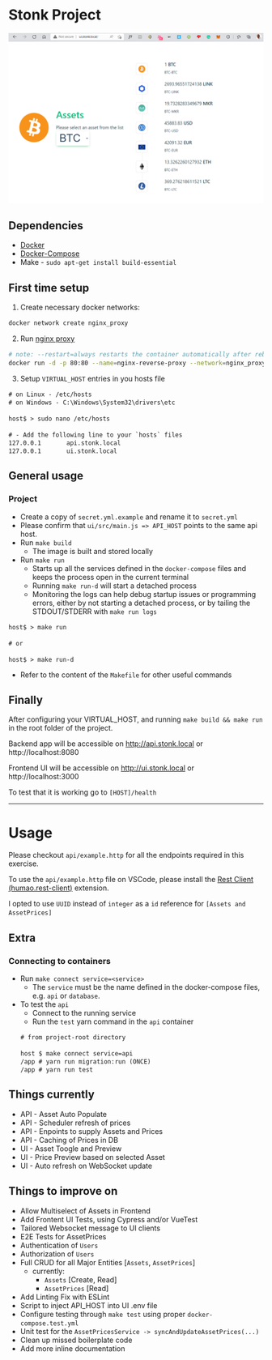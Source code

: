 # Stonk Project
![Promo Image - Stonks preview](promo.png "Stonks preview")
## Dependencies
- [Docker](https://www.digitalocean.com/community/tutorials/how-to-install-and-use-docker-on-ubuntu-20-04)
- [Docker-Compose](https://www.digitalocean.com/community/tutorials/how-to-install-docker-compose-on-ubuntu-18-04)
- Make - `sudo apt-get install build-essential`

## First time setup

1. Create necessary docker networks:
```bash
docker network create nginx_proxy
```
2. Run [nginx proxy](https://github.com/nginx-proxy/nginx-proxy)
```bash
# note: --restart=always restarts the container automatically after reboots
docker run -d -p 80:80 --name=nginx-reverse-proxy --network=nginx_proxy --restart=always -v /var/run/docker.sock:/tmp/docker.sock:ro jwilder/nginx-proxy
```
3. Setup `VIRTUAL_HOST` entries in you hosts file
```
# on Linux - /etc/hosts
# on Windows - C:\Windows\System32\drivers\etc

host$ > sudo nano /etc/hosts

# - Add the following line to your `hosts` files
127.0.0.1       api.stonk.local
127.0.0.1       ui.stonk.local
```

## General usage

### Project
* Create a copy of `secret.yml.example` and rename it to `secret.yml`
* Please confirm that `ui/src/main.js => API_HOST` points to the same api host.
* Run `make build`
  * The image is built and stored locally
* Run `make run`
  * Starts up all the services defined in the `docker-compose` files and keeps the process open in the current terminal
  * Running `make run-d` will start a detached process
  * Monitoring the logs can help debug startup issues or programming errors, either by not starting a detached process, or by tailing the STDOUT/STDERR with `make run logs`
```
host$ > make run

# or

host$ > make run-d
```
* Refer to the content of the `Makefile` for other useful commands


## Finally
After configuring your VIRTUAL_HOST, and running `make build && make run` in the root folder of the project.

Backend app will be accessible on http://api.stonk.local or http://localhost:8080

Frontend UI will be accessible on http://ui.stonk.local or http://localhost:3000

To test that it is working go to `[HOST]/health`

---

# Usage
Please checkout `api/example.http` for all the endpoints required in this exercise.

To use the `api/example.http` file on VSCode, please install the [Rest Client (humao.rest-client)](https://marketplace.visualstudio.com/items?itemName=humao.rest-client) extension.

I opted to use `UUID` instead of `integer` as a `id` reference for `[Assets and AssetPrices]`


## Extra
### Connecting to containers
* Run `make connect service=<service>`
  *  The `service` must be the name defined in the docker-compose files, e.g. `api` or `database`.
* To test the `api`
  * Connect to the running service 
  * Run the `test` yarn command in the `api` container
  ```
  # from project-root directory
  
  host $ make connect service=api
  /app # yarn run migration:run (ONCE)
  /app # yarn run test
  ```

## Things currently
- API - Asset Auto Populate
- API - Scheduler refresh of prices
- API - Enpoints to supply Assets and Prices
- API - Caching of Prices in DB
- UI - Asset Toogle and Preview
- UI - Price Preview based on selected Asset
- UI - Auto refresh on WebSocket update
## Things to improve on
- Allow Multiselect of Assets in Frontend
- Add Frontent UI Tests, using Cypress and/or VueTest
- Tailored Websocket message to UI clients
- E2E Tests for AssetPrices
- Authentication of `Users`
- Authorization of `Users`
- Full CRUD for all Major Entities [`Assets`, `AssetPrices`]
  - currently:
    - `Assets` [Create, Read]
    - `AssetPrices` [Read]
- Add Linting Fix with ESLint
- Script to inject API_HOST into UI .env file
- Configure testing through `make test` using proper `docker-compose.test.yml`
- Unit test for the `AssetPricesService -> syncAndUpdateAssetPrices(...)`
- Clean up missed boilerplate code
- Add more inline documentation